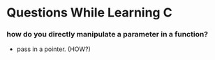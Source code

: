 # Questions While Learning C 

### how do you directly manipulate a parameter in a function? 
- pass in a pointer. (HOW?) 
